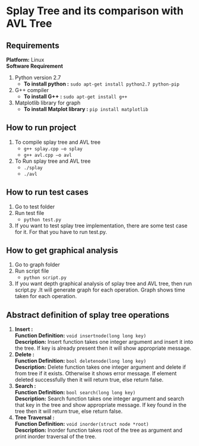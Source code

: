 # Splay Tree and its comparison with AVL Tree
## Requirements
**Platform:** Linux <br/>
**Software Requirement**
1. Python version 2.7
   * **To install python :** ```sudo apt-get install python2.7 python-pip```
2. G++ compiler
   * **To install G++ :** ```sudo apt-get install g++```
3. Matplotlib library for graph
   * **To install Matplot library :** ```pip install matplotlib```
   
## How to run project
1. To compile splay tree and AVL tree
   * ```g++ splay.cpp –o splay```
   * ```g++ avl.cpp –o avl```
2. To Run splay tree and AVL tree
   * ```./splay```
   * ```./avl```

## How to run test cases
1. Go to test folder
2. Run test file
   * ```python test.py```
3. If you want to test splay tree implementation, there are some test case for it. For
that you have to run test.py.

## How to get graphical analysis
1. Go to graph folder
2. Run script file
   * ```python script.py```
3. If you want depth graphical analysis of splay tree and AVL tree, then run
script.py .It will generate graph for each operation. Graph shows time taken for
each operation.

## Abstract definition of splay tree operations
1. **Insert :** <br/>
**Function Definition:** ```void insertnode(long long key)``` <br/>
**Description:** Insert function takes one integer argument and insert it into the
tree. If key is already present then it will show appropriate message.
2. **Delete :**<br/>
**Function Definition:** ```bool deletenode(long long key)```<br/>
**Description:** Delete function takes one integer argument and delete if from tree
if it exists. Otherwise it shows error message.
If element deleted successfully then it will return true, else return false.
3. **Search :**<br/>
**Function Definition:** ```bool search(long long key)```<br/>
**Description:** Search function takes one integer argument and search that key in
the tree and show appropriate message.
If key found in the tree then it will return true, else return false.
3. **Tree Traversal :**<br/>
**Function Definition:** ```void inorder(struct node *root)```<br/>
**Description:** Inorder function takes root of the tree as argument and print
inorder traversal of the tree.
